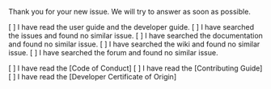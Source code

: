 Thank you for your new issue.
We will try to answer as soon as possible.

[ ] I have read the user guide and the developer guide.
[ ] I have searched the issues and found no similar issue.
[ ] I have searched the documentation and found no similar issue.
[ ] I have searched the wiki and found no similar issue.
[ ] I have searched the forum and found no similar issue.

[ ] I have read the [Code of Conduct]
[ ] I have read the [Contributing Guide]
[ ] I have read the [Developer Certificate of Origin]
